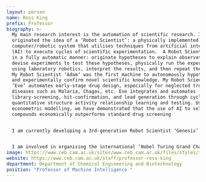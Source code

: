```yaml
---
layout: person
name: Ross King
prefix: Professor
biography: >-
  My main research interest is the automation of scientific research. I
  originated the idea of a ‘Robot Scientist’: a physically implemented
  computer/robotic system that utilises techniques from artificial intelligence
  (AI) to execute cycles of scientific experimentation.  A Robot Scientist can
  in a fully automatic manner: originate hypotheses to explain observations,
  devise experiments to test these hypotheses, physically run the experiments
  using laboratory robotics, interpret the results, and then repeat the cycle.
  My Robot Scientist ‘Adam’ was the first machine to autonomously hypothesise
  and experimentally confirm novel scientific knowledge. My Robot Scientist
  ‘Eve’ automates early-stage drug design, especially for neglected tropical
  diseases such as Malaria, Chagas, etc. Eve integrates and automates
  library-screening, hit-confirmation, and lead generation through cycles of
  quantitative structure activity relationship learning and testing. Using
  econometric modelling, we have demonstrated that the use of AI to select
  compounds economically outperforms standard drug screening


  I am currently developing a 3rd-generation Robot Scientist ‘Genesis’ designed to in parallel automate thousands of closed-loop cycles of experiment. To physically achieve this Genesis will have 10,000 micro-chemostats and associated analytical equipment. The application domain for Genesis is automatically learning computational models of eukaryotic cells. This task is one of the most important and challenging in modern science. It is important because understanding how cells work is fundamental to medicine and biotechnology. It is extremely challenging because even the simple ‘model’ eukaryotic cell yeast (S. cerevisiae) has thousands of different genes, proteins, small molecules, all interacting in complex temporal spatial ways. Constructing high-fidelity models will require many thousands of cycles of designed experiments and model improvement, yet little current systems biology research completes a single cycle of model improvement. 


  I am involved in organising the international ‘Nobel Turing Grand Challenge’ to develop AI Scientists: AI systems capable of making Nobel-quality scientific discoveries highly autonomously at a level comparable, and possibly superior, to the best human scientists by 2050.
image: https://www.ceb.cam.ac.uk/sites/www.ceb.cam.ac.uk/files/styles/inline/public/images/profile/lab_king324.jpg?itok=FNGp8m8_
website: https://www.ceb.cam.ac.uk/staff/professor-ross-king
department: Department of Chemical Engineering and Biotechnology
position: "Professor of Machine Intelligence "
---
```

